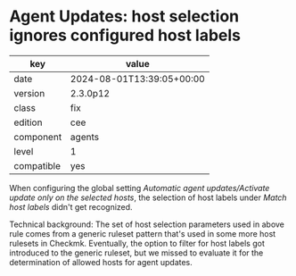[//]: # (werk v2)
# Agent Updates: host selection ignores configured host labels

key        | value
---------- | ---
date       | 2024-08-01T13:39:05+00:00
version    | 2.3.0p12
class      | fix
edition    | cee
component  | agents
level      | 1
compatible | yes

When configuring the global setting *Automatic agent updates/Activate update only on the selected hosts*,
the selection of host labels under *Match host labels* didn't get recognized.

Technical background: The set of host selection parameters used in above rule comes from a generic ruleset
pattern that's used in some more host rulesets in Checkmk.
Eventually, the option to filter for host labels got introduced to the generic ruleset, but we missed to
evaluate it for the determination of allowed hosts for agent updates.

